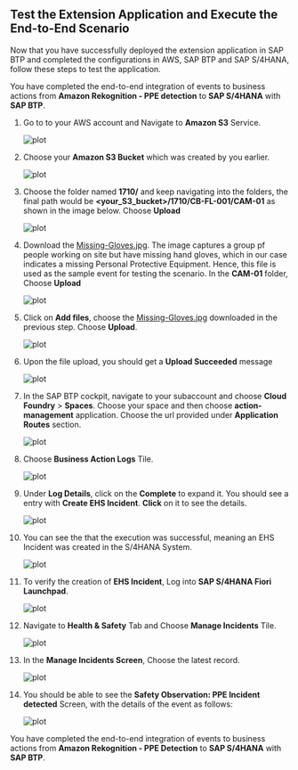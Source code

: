 ## Test the Extension Application and Execute the End-to-End Scenario

Now that you have successfully deployed the extension application in SAP BTP and completed the configurations in AWS, SAP BTP and SAP S/4HANA, follow these steps to test the application.



You have completed the end-to-end integration of events to business actions from **Amazon Rekognition - PPE detection** to **SAP S/4HANA** with **SAP BTP**.

1. Go to to your AWS account and Navigate to **Amazon S3** Service.

    ![plot](./images/S3Search.png)

2. Choose your **Amazon S3 Bucket** which was created by you earlier.

    ![plot](./images/S3Bucket.png)

3. Choose the folder named **1710/** and keep navigating into the folders, the final path would be **<your_S3_bucket>/1710/CB-FL-001/CAM-01** as shown in the image below. Choose **Upload**

    ![plot](./images/S3CAMFolder.png)

4. Download the [Missing-Gloves.jpg](Missing-Gloves.jpg). The image captures a group pf people working on site but have missing hand gloves, which in our case indicates a missing Personal Protective Equipment. Hence, this file is used as the sample event for testing the scenario.
In the **CAM-01** folder, Choose **Upload**

    ![plot](./images/S3Upload.png)

5. Click on **Add files**, choose the [Missing-Gloves.jpg](Missing-Gloves.jpg) downloaded in the previous step. Choose **Upload**.

    ![plot](./images/AddFile.png)

6. Upon the file upload, you should get a **Upload Succeeded** message

    ![plot](./images/FileAdded.png)

7. In the SAP BTP cockpit, navigate to your subaccount and choose **Cloud Foundry** > **Spaces**. Choose your space and then choose **action-management** application. Choose the url provided under **Application Routes** section.

    ![plot](./images/action-management-url.png)

8. Choose **Business Action Logs** Tile.

    ![plot](./images/LogTile.png)

9. Under **Log Details**, click on the **Complete** to expand it. You should see a entry with **Create EHS Incident**. **Click** on it to see the details.

    ![plot](./images/CheckLogs.png)

10. You can see the that the execution was successful, meaning an EHS Incident was created in the S/4HANA System.

    ![plot](./images/ActionSuccessfulLog.png)

11. To verify the creation of **EHS Incident**, Log into **SAP S/4HANA Fiori Launchpad**.

    ![plot](./images/S4LOGIN.png)


12. Navigate to **Health & Safety** Tab and Choose **Manage Incidents** Tile.

    ![plot](./images/ManageIncident.png)

13. In the **Manage Incidents Screen**, Choose the latest record.

    ![plot](./images/ChooseObservation.png)

14. You should be able to see the **Safety Observation: PPE Incident detected** Screen, with the details of the event as follows:

    ![plot](./images/SafeObservationCreated.png)


You have completed the end-to-end integration of events to business actions from **Amazon Rekognition - PPE Detection** to **SAP S/4HANA** with **SAP BTP**.


